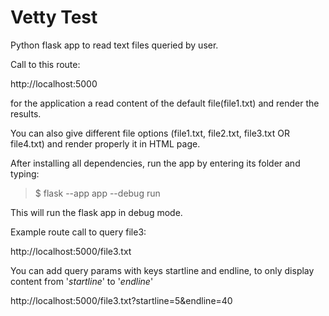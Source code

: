 # Vetty Test

Python flask app to read text files queried by user.

Call to this route:

http://localhost:5000

for the application a read content of the default file(file1.txt) and render the results.

You can also give different file options (file1.txt, file2.txt, file3.txt OR file4.txt) and render properly it in HTML page.

After installing all dependencies, run the app by entering its folder and typing:

> $ flask --app app --debug run

This will run the flask app in debug mode.

Example route call to query file3:

http://localhost:5000/file3.txt

You can add query params with keys startline and endline, to only display content from '*startline*' to '*endline*'

http://localhost:5000/file3.txt?startline=5&endline=40
